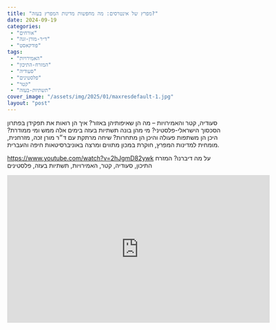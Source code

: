 ```yaml
---
title: "מפרץ של אינטרסים: מה מחפשות מדינות המפרץ בעזה?"
date: 2024-09-19
categories: 
 - "אורחים"
 - "ד״ר-מורן-זגה"
 - "פודקאסט"
tags: 
 - "האמירויות"
 - "המזרח-התיכון"
 - "סעודיה"
 - "פלסטינים"
 - "קטר"
 - "תשתיות-בעזה"
cover_image: "/assets/img/2025/01/maxresdefault-1.jpg"
layout: "post"
---
```


סעודיה, קטר והאמירויות – מה הן שאיפותיהן באזור? איך הן רואות את תפקידן בפתרון הסכסוך הישראלי-פלסטיני? מי מהן בונה תשתיות בעזה בימים אלה ממש ומי ממודרת? היכן הן משתפות פעולה והיכן הן מתחרות? שיחה מרתקת עם ד״ר מורן זכה, מזרחנית, מומחית למדינות המפרץ, חוקרת במכון מתווים ומרצה באוניברסיטאות חיפה והעברית.

<https://www.youtube.com/watch?v=2hJgmD82ywk>
על מה דיברנו? המזרח התיכון, סעודיה, קטר, האמירויות, תשתיות בעזה, פלסטינים

<iframe width="610" height="343" src="https://www.youtube.com/embed/2hJgmD82ywk" frameborder="0" allow="accelerometer; autoplay; clipboard-write; encrypted-media; gyroscope; picture-in-picture; web-share" referrerpolicy="strict-origin-when-cross-origin" allowfullscreen></iframe>
